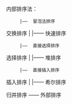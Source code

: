 内部排序法：

		 |——  冒泡法排序	
交换排序 |
		 |——  快速排序	




		 |——  直接选择排序
选择排序 |
		 |——  堆排序




		 |——  直接插入排序
插入排序 |
		 |——  希尔排序



归并排序 —— 外部排序
